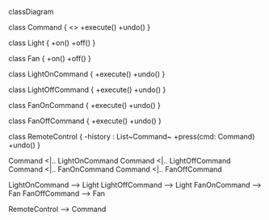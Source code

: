 classDiagram

class Command {
    <<interface>>
    +execute()
    +undo()
}

class Light {
    +on()
    +off()
}

class Fan {
    +on()
    +off()
}

class LightOnCommand {
    +execute()
    +undo()
}

class LightOffCommand {
    +execute()
    +undo()
}

class FanOnCommand {
    +execute()
    +undo()
}

class FanOffCommand {
    +execute()
    +undo()
}

class RemoteControl {
    -history : List~Command~
    +press(cmd: Command)
    +undo()
}

Command <|.. LightOnCommand
Command <|.. LightOffCommand
Command <|.. FanOnCommand
Command <|.. FanOffCommand

LightOnCommand --> Light
LightOffCommand --> Light
FanOnCommand --> Fan
FanOffCommand --> Fan

RemoteControl --> Command

